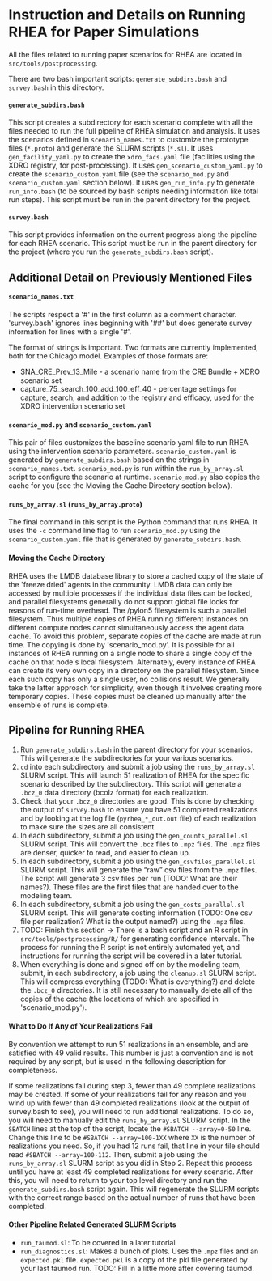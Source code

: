 # Instruction and Details on Running RHEA for Paper Simulations

All the files related to running paper scenarios for RHEA are located in `src/tools/postprocessing`.

There are two bash important scripts: `generate_subdirs.bash` and `survey.bash` in this directory.

#### `generate_subdirs.bash`
This script creates a subdirectory for each scenario complete with all the files needed to run the full pipeline of 
RHEA simulation and analysis. It uses the scenarios defined in `scenario_names.txt` to customize the prototype files 
(`*.proto`) and generate the SLURM scripts (`*.sl`). It uses `gen_facility_yaml.py` to create the `xdro_facs.yaml` file 
(facilities using the XDRO registry, for post-processing). It uses `gen_scenario_custom_yaml.py` to create the `scenario_custom.yaml` file (see the 
`scenario_mod.py` and `scenario_custom.yaml` section below). It uses `gen_run_info.py` to generate `run_info.bash` 
(to be sourced by bash scripts needing information like total run steps). This script must be run in the parent directory for the project.

#### `survey.bash`
This script provides information on the current progress along the pipeline for each RHEA scenario. This script must be 
run in the parent directory for the project (where you run the `generate_subdirs.bash` script).

## Additional Detail on Previously Mentioned Files

#### `scenario_names.txt`
The scripts respect a '#' in the first column as a comment character.  'survey.bash' ignores lines beginning with '##' but does generate survey information for lines with a single '#'.

The format of strings is important.  Two formats are currently implemented, both for the Chicago model.  Examples of those formats are:
* SNA_CRE_Prev_13_Mile - a scenario name from the CRE Bundle + XDRO scenario set
* capture_75_search_100_add_100_eff_40 - percentage settings for capture, search, and addition to the registry and efficacy, used for the XDRO intervention scenario set

#### `scenario_mod.py` and `scenario_custom.yaml`
This pair of files customizes the baseline scenario yaml file to run RHEA using the intervention scenario parameters. 
`scenario_custom.yaml` is generated by `generate_subdirs.bash` based on the strings in `scenario_names.txt`. 
`scenario_mod.py` is run within the `run_by_array.sl` script to configure the scenario at runtime. `scenario_mod.py` 
also copies the cache for you (see the Moving the Cache Directory section below).

#### `runs_by_array.sl` (`runs_by_array.proto`)
The final command in this script is the Python command that runs RHEA. It uses the `-c` command line flag to run 
`scenario_mod.py` using the `scenario_custom.yaml` file that is generated by `generate_subdirs.bash`.

#### Moving the Cache Directory
RHEA uses the LMDB database library to store a cached copy of the state of the 'freeze dried' agents in the community.  LMDB data can only be accessed by multiple processes if the individual data files can be locked, and parallel filesystems generallly do not support global file locks for reasons of run-time overhead.  The /pylon5 filesystem is such a parallel filesystem.  Thus multiple copies of RHEA running different instances on different compute nodes cannot simultaneously access the agent data cache.  To avoid this problem, separate copies of the cache are made at run time.  The copying is done by 'scenario_mod.py'.  It is possible for all instances of RHEA running on a single node to share a single copy of the cache on that node's local filesystem.  Alternately, every instance of RHEA can create its very own copy in a directory on the parallel filesystem.  Since each such copy has only a single user, no collisions result.  We generally take the latter approach for simplicity, even though it involves creating more temporary copies.  These copies must be cleaned up manually after the ensemble of runs is complete.

## Pipeline for Running RHEA
1. Run `generate_subdirs.bash` in the parent directory for your scenarios. This will generate the subdirectories for 
your various scenarios.
2. `cd` into each subdirectory and submit a job using the `runs_by_array.sl` SLURM script. This will launch 51 
realization of RHEA for the specific scenario described by the subdirectory. This script will generate a `.bcz_0` data directory (bcolz format) 
for each realization.
3. Check that your `.bcz_0` directories are good. This is done by checking the output of `survey.bash` to ensure you have 51 
completed realizations and by looking at the log file (`pyrhea_*_out.out` file) of each realization to make sure the sizes are all 
consistent.
4. In each subdirectory, submit a job using the `gen_counts_parallel.sl` SLURM script. This will convert the `.bcz` 
files to `.mpz` files. The `.mpz` files are denser, quicker to read, and easier to clean up.
5. In each subdirectory, submit a job using the `gen_csvfiles_parallel.sl` SLURM script. This will generate the “raw” 
csv files from the `.mpz` files. The script will generate 3 csv files per run (TODO: What are their names?). These 
files are the first files that are handed over to the modeling team.
6. In each subdirectory, submit a job using the `gen_costs_parallel.sl` SLURM script. This will generate costing 
information (TODO: One csv file per realization? What is the output named?) using the `.mpz` files.
7. TODO: Finish this section -> There is a bash script and an R script in `src/tools/postprocessing/R/` for generating 
confidence intervals. The process for running the R script is not entirely automated yet, and instructions for running 
the script will be covered in a later tutorial.
8. When everything is done and signed off on by the modeling team, submit, in each subdirectory, a job using the 
`cleanup.sl` SLURM script. This will compress everything (TODO: What is everything?) and delete the `.bcz_0` directories. It is 
still necessary to manually delete all of the copies of the cache (the locations of which are specified in 'scenario_mod.py').

#### What to Do If Any of Your Realizations Fail
By convention we attempt to run 51 realizations in an ensemble, and are satisfied with 49 valid results.  This number is just a convention and is not required by any script, but is used in the following description for completeness.

If some realizations fail during step 3, fewer than 49 complete realizations may be created. If some 
of your realizations fail for any reason and you wind up with fewer than 49 completed realizations (look at the output 
of survey.bash to see), you will need to run additional realizations. To do so, you will need to manually edit the 
`runs_by_array.sl` SLURM script. In the `SBATCH` lines at the top of the script, locate the `#SBATCH --array=0-50` 
line. Change this line to be `#SBATCH --array=100-1XX` where `XX` is the number of realizations you need. So, if you 
had 12 runs fail, that line in your file should read `#SBATCH --array=100-112`. Then, submit a job using the 
`runs_by_array.sl` SLURM script as you did in Step 2. Repeat this process until you have at least 49 completed 
realizations for every scenario. After this, you will need to return to your top level directory and run the 
`generate_subdirs.bash` script again. This will regenerate the SLURM scripts with the correct range based on the actual 
number of runs that have been completed.

#### Other Pipeline Related Generated SLURM Scripts
* `run_taumod.sl`: To be covered in a later tutorial
* `run_diagnostics.sl`: Makes a bunch of plots. Uses the `.mpz` files and an `expected.pkl` file. `expected.pkl` is a 
copy of the pkl file generated by your last taumod run. TODO: Fill in a little more after covering taumod.
